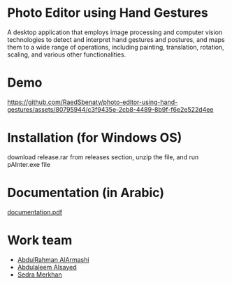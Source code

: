 # Photo Editor using Hand Gestures
A desktop application that employs image processing and computer vision technologies to detect and interpret hand gestures and postures, and maps them to a wide range of operations, including painting, translation, rotation, scaling, and various other functionalities.

# Demo
https://github.com/RaedSbenaty/photo-editor-using-hand-gestures/assets/80795944/c3f9435e-2cb8-4489-8b9f-f6e2e522d4ee

# Installation (for Windows OS)
download release.rar from releases section, unzip the file, and run pAInter.exe file

# Documentation (in Arabic)
[documentation.pdf](https://github.com/RaedSbenaty/photo-editor-using-hand-gestures/files/12709067/documentation.pdf)



# Work team
* [AbdulRahman AlArmashi](https://github.com/abdulrahman-alarmashi)
* [Abdulaleem Alsayed
](https://github.com/aabadaa)
* [Sedra Merkhan
](https://github.com/sedramerkhan)

